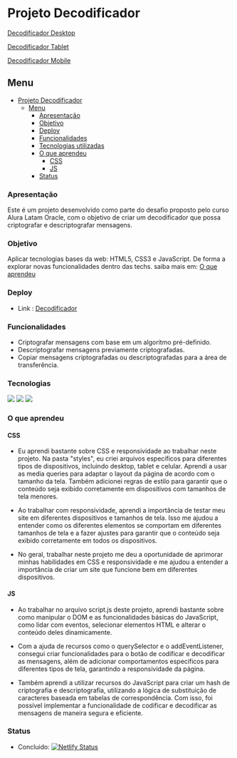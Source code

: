 # Projeto Decodificador

[Decodificador Desktop](https://drive.google.com/file/d/1YrIDxefQwODTgiwhCf61j__1ef3aXYyy)

[Decodificador Tablet](https://drive.google.com/file/d/1zfmgscUMPP1rxlYRX_FKVW_OfoNwa3Y-)

[Decodificador Mobile](https://drive.google.com/file/d/1yMuvh1gOnc_CkXsZLt75KlrSL9L5wfEb)


## Menu

- [Projeto Decodificador](#projeto-Decodificador)
  - [Menu](#menu)
    - [Apresentação](#apresentação)
    - [Objetivo](#objetivo)
    - [Deploy](#deploy)
    - [Funcionalidades](#funcionalidades)
    - [Tecnologias utilizadas](#tecnologias)
    - [O que aprendeu](#o-que-aprendeu)
      - [CSS](#css)
      - [JS](#js)
    - [Status](#status)
### Apresentação

Este é um projeto desenvolvido como parte do desafio proposto pelo curso Alura Latam Oracle, com o objetivo de criar um decodificador que possa criptografar e descriptografar mensagens.

### Objetivo

Aplicar tecnologias bases da web: HTML5, CSS3 e JavaScript. De forma a explorar novas funcionalidades
dentro das techs. saiba mais em: [O que aprendeu](#O-que-aprendeu)

### Deploy

- Link : <a href="https://decodificador-alura-oracle.netlify.app/" target="_blank">Decodificador</a>

### Funcionalidades

- Criptografar mensagens com base em um algoritmo pré-definido.
- Descriptografar mensagens previamente criptografadas.
- Copiar mensagens criptografadas ou descriptografadas para a área de transferência.

### Tecnologias

<img src="https://img.shields.io/badge/HTML5-E34F26?style=for-the-badge&logo=html5&logoColor=white">
<img src="https://img.shields.io/badge/CSS3-1572B6?style=for-the-badge&logo=css3&logoColor=white">
<img src="https://img.shields.io/badge/JavaScript-323330?style=for-the-badge&logo=javascript&logoColor=F7DF1E">

### O que aprendeu

#### CSS

- Eu aprendi bastante sobre CSS e responsividade ao trabalhar neste projeto. Na pasta "styles", eu criei arquivos específicos para diferentes tipos de dispositivos, incluindo desktop, tablet e celular. Aprendi a usar as media queries para adaptar o layout da página de acordo com o tamanho da tela. Também adicionei regras de estilo para garantir que o conteúdo seja exibido corretamente em dispositivos com tamanhos de tela menores.

- Ao trabalhar com responsividade, aprendi a importância de testar meu site em diferentes dispositivos e tamanhos de tela. Isso me ajudou a entender como os diferentes elementos se comportam em diferentes tamanhos de tela e a fazer ajustes para garantir que o conteúdo seja exibido corretamente em todos os dispositivos.

- No geral, trabalhar neste projeto me deu a oportunidade de aprimorar minhas habilidades em CSS e responsividade e me ajudou a entender a importância de criar um site que funcione bem em diferentes dispositivos.
#### JS

- Ao trabalhar no arquivo script.js deste projeto, aprendi bastante sobre como manipular o DOM e as funcionalidades básicas do JavaScript, como lidar com eventos, selecionar elementos HTML e alterar o conteúdo deles dinamicamente.

- Com a ajuda de recursos como o querySelector e o addEventListener, consegui criar funcionalidades para o botão de codificar e decodificar as mensagens, além de adicionar comportamentos específicos para diferentes tipos de tela, garantindo a responsividade da página.

- Também aprendi a utilizar recursos do JavaScript para criar um hash de criptografia e descriptografia, utilizando a lógica de substituição de caracteres baseada em tabelas de correspondência. Com isso, foi possível implementar a funcionalidade de codificar e decodificar as mensagens de maneira segura e eficiente.

### Status

- Concluido: [![Netlify Status](https://api.netlify.com/api/v1/badges/5433c841-e738-419e-912f-d93faeac3678/deploy-status)](https://app.netlify.com/sites/decodificador-alura-oracle/deploys)